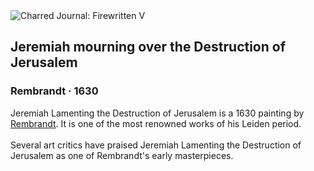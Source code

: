 <div class="artwork-of-the-day">
  <div class="container">
    <div class="img-wrapper">
      <img
        src="https://uploads3.wikiart.org/00142/images/57726d84edc2cb3880b48b73/rembrandt-harmensz-van-rijn-jeremia-treurend-over-de-verwoesting-van-jeruzalem-google-art-project.jpg!Large.jpg"
        alt="Charred Journal: Firewritten V" />
    </div>
    <div class="artwork-detail">
      <div class="artwork-origin"> 
        <h2 class="artwork-name">Jeremiah mourning over the Destruction of Jerusalem</h2>
        <h3 class="artist">
          Rembrandt
                    ·  1630
        </h3>
      </div>
      <p class="description">
        <span class="artwork-description-text ng-binding" ng-bind-html="viewModel.ArtworkOfTheDay.Description | unsafe">Jeremiah Lamenting the Destruction of Jerusalem is a 1630 painting by <a target="_blank" href="/en/rembrandt">Rembrandt</a>. It is one of the most renowned works of his Leiden period.
<br>
<br>Several art critics have praised Jeremiah Lamenting the Destruction of Jerusalem as one of Rembrandt's early masterpieces.</span>
                        <div class="text-shadow-container ng-hide" ng-show="showShadow"></div>
      </p>
    </div>
  </div>

</div>
